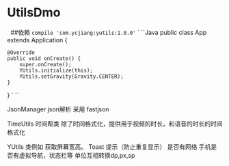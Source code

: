 # UtilsDmo
 
 ##依赖
`compile 'com.ycjiang:yutils:1.0.0'`
 ` ``Java
public class App extends Application {

    @Override
    public void onCreate() {
        super.onCreate();
        YUtils.initialize(this);
        YUtils.setGravity(Gravity.CENTER);
    }
}
` ``

 
JsonManager  json解析  采用 fastjson

TimeUtils  时间帮类
除了时间格式化，提供用于视频的时长，和语音的时长的时间格式化

YUtils  类例如
获取屏幕宽高。 Toast 提示（防止重复显示） 是否有网络
手机是否有虚拟导航，状态栏等 单位互相转换dp,px,sp 
 
